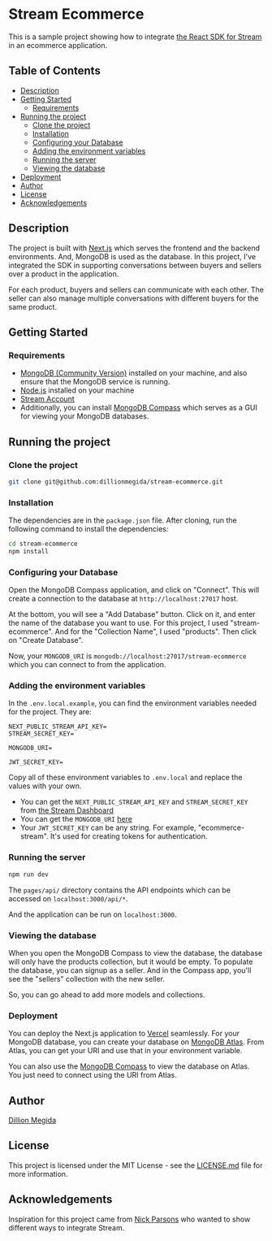 # Stream Ecommerce

This is a sample project showing how to integrate [the React SDK for Stream](https://getstream.io/chat/sdk/react/) in an ecommerce application.

## Table of Contents

- [Description](#description)
- [Getting Started](#getting-started)
  - [Requirements](#requirements)
- [Running the project](#running-the-project)
  - [Clone the project](#clone-the-project)
  - [Installation](#installation)
  - [Configuring your Database](#configuring-your-database)
  - [Adding the environment variables](#adding-the-environment-variables)
  - [Running the server](#running-the-server)
  - [Viewing the database](#viewing-the-database)
- [Deployment](#deployment)
- [Author](#author)
- [License](#license)
- [Acknowledgements](#acknowledgements)

## Description

The project is built with [Next.js](https://nextjs.org/) which serves the frontend and the backend environments. And, MongoDB is used as the database. In this project, I've integrated the SDK in supporting conversations between buyers and sellers over a product in the application.

For each product, buyers and sellers can communicate with each other. The seller can also manage multiple conversations with different buyers for the same product.

## Getting Started

### Requirements

- [MongoDB (Community Version)](https://docs.mongodb.com/manual/administration/install-community/) installed on your machine, and also ensure that the MongoDB service is running.
- [Node.js](https://nodejs.org/en/) installed on your machine
- [Stream Account](https://getstream.io/try-for-free/)
- Additionally, you can install [MongoDB Compass](https://www.mongodb.com/try/download/compass) which serves as a GUI for viewing your MongoDB databases.

## Running the project

### Clone the project

```bash
git clone git@github.com:dillionmegida/stream-ecommerce.git
```

### Installation

The dependencies are in the `package.json` file. After cloning, run the following command to install the dependencies:

```bash
cd stream-ecommerce
npm install
```

### Configuring your Database

Open the MongoDB Compass application, and click on "Connect". This will create a connection to the database at `http://localhost:27017` host.

At the bottom, you will see a "Add Database" button. Click on it, and enter the name of the database you want to use. For this project, I used "stream-ecommerce". And for the "Collection Name", I used "products". Then click on "Create Database".

Now, your `MONGODB_URI` is `mongodb://localhost:27017/stream-ecommerce` which you can connect to from the application.

### Adding the environment variables

In the `.env.local.example`, you can find the environment variables needed for the project. They are:

```env
NEXT_PUBLIC_STREAM_API_KEY=
STREAM_SECRET_KEY=

MONGODB_URI=

JWT_SECRET_KEY=
```

Copy all of these environment variables to `.env.local` and replace the values with your own.

- You can get the `NEXT_PUBLIC_STREAM_API_KEY` and `STREAM_SECRET_KEY` from [the Stream Dashboard](https://dashboard.getstream.io/dashboard)
- You can get the `MONGODB_URI` [here](https://github.com/dillionmegida/stream-ecommerce#configuring-your-database)
- Your `JWT_SECRET_KEY` can be any string. For example, "ecommerce-stream". It's used for creating tokens for authentication.

### Running the server

```bash
npm run dev
```

The `pages/api/` directory contains the API endpoints which can be accessed on `localhost:3000/api/*`.

And the application can be run on `localhost:3000`.

### Viewing the database

When you open the MongoDB Compass to view the database, the database will only have the products collection, but it would be empty. To populate the database, you can signup as a seller. And in the Compass app, you'll see the "sellers" collection with the new seller.

So, you can go ahead to add more models and collections.

### Deployment

You can deploy the Next.js application to [Vercel](https://nextjs.org/docs/deployment) seamlessly. For your MongoDB database, you can create your database on [MongoDB Atlas](https://www.mongodb.com/cloud/atlas/). From Atlas, you can get your URI and use that in your environment variable.

You can also use the [MongoDB Compass](https://www.mongodb.com/try/download/compass) to view the database on Atlas. You just need to connect using the URI from Atlas.

## Author

[Dillion Megida](https://github.com/dillionmegida)

## License

This project is licensed under the MIT License - see the [LICENSE.md](LICENSE.md) file for more information.

## Acknowledgements

Inspiration for this project came from [Nick Parsons](https://twitter.com/nickparsons) who wanted to show different ways to integrate Stream.

